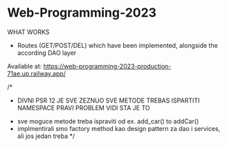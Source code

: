 # Web-Programming-2023

WHAT WORKS
- Routes (GET/POST/DEL) which have been implemented, alongside the according DAO layer

Available at:
https://web-programming-2023-production-71ae.up.railway.app/



/*
 * DIVNI PSR 12 JE SVE ZEZNUO SVE METODE TREBAS ISPARTITI NAMESPACE PRAVI PROBLEM VIDI STA JE TO
 + sve moguce metode treba ispraviti od ex. add_car() to addCar()
 + implmentirali smo factory method kao design pattern za dao i services, ali jos jedan treba
 */
